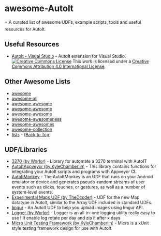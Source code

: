 # awesome-AutoIt

:star: A curated list of awesome UDFs, example scripts, tools and useful resources for AutoIt.

## Useful Resources

- [AutoIt - Visual Studio](https://github.com/loganch/AutoIt-VSCode) - AutoIt extension for Visual Studio. [![Creative Commons License](http://i.creativecommons.org/l/by/4.0/88x31.png)](https://creativecommons.org/licenses/by/4.0/) This work is licensed under a [Creative Commons Attribution 4.0 International License](https://creativecommons.org/licenses/by/4.0/).

## Other Awesome Lists

- [awesome](https://github.com/sindresorhus/awesome)
- [awesome-all](https://github.com/bradoyler/awesome-all)
- [awesome-awesome](https://github.com/emijrp/awesome-awesome)
- [awesome-awesome](https://github.com/erichs/awesome-awesome)
- [awesome-awesome](https://github.com/oyvindrobertsen/awesome-awesome)
- [awesome-awesomeness](https://github.com/bayandin/awesome-awesomeness)
- [awesome-awesomes](https://github.com/fleveque/awesome-awesomes)
- [awesome-collection](https://github.com/flyhigher139/awesome-collection)
- [lists](https://github.com/jnv/lists) - [[Back to Top](#awesome-autoit)]

## UDF/Libraries

- [3270 (by Worlor)](https://github.com/Worlor/AutoIt-3270) - Library for automate a 3270 terminal with AutoIT
- [AutoItAppveyor (by KyleChamberlin)](https://github.com/AutoItMicro/AutoItAppveyor) - This library contains functions for integrating your AutoIt scripts and programs with Appveyor CI.
- [AutoItMonkey](https://github.com/ohtejera/AutoItMonkey) - The AutoItMonkey is an UDF that runs on your Android emulator or device and generates pseudo-random streams of user events such as clicks, touches, or gestures, as well as a number of system-level events.
- [Experimental Maps UDF (by TheDcoder)](https://github.com/TheDcoder/Experimental-Maps-UDF) - UDF for the new Map datatype in AutoIt, similar to the Array UDF included in standard UDFs.
- [Imgur](https://github.com/J2TeaM/AutoIt-Imgur-UDF) - An AutoIt UDF to help you upload images using Imgur API.
- [Logger (by Worlor)](https://github.com/Worlor/AutoIt-Logger) - Logger is an all-in-one logging utility really easy to use ! It enable log rotate per day and zip it after x days
- [Micro Unit Testing Framework (by KyleChamberlin)](https://github.com/AutoItMicro/MicroUnitTestingFramework) - Micro is a xUnit style testing framework design for use with AutoIt.
